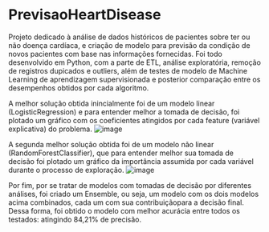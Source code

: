 # PrevisaoHeartDisease
Projeto dedicado à análise de dados históricos de pacientes sobre ter ou não doença cardíaca, e criação de modelo para previsão da condição de novos pacientes com base nas informações fornecidas. Foi todo desenvolvido em Python, com a parte de ETL, análise exploratória, remoção de registros dupicados e outliers, além de testes de modelo de Machine Learning de aprendizagem supervisionada e posterior comparação entre os desempenhos obtidos por cada algoritmo.

A melhor solução obtida inincialmente foi de um modelo linear (LogisticRegression) e para entender melhor a tomada de decisão, foi plotado um gráfico com os coeficientes atingidos por cada feature (variável explicativa) do problema.
![image](https://github.com/augustorvasques/PrevisaoHeartDisease/assets/166548437/981132d5-9d5f-475b-a41f-c566e509f2f6)

A segunda melhor solução obtida foi de um modelo não linear (RandomForestClassifier), que para entender melhor sua tomada de decisão foi plotado um gráfico da importância assumida por cada variável durante o processo de exploração.
![image](https://github.com/augustorvasques/PrevisaoHeartDisease/assets/166548437/782a8842-5706-4da1-a9dd-566ecfdfe5e4)

Por fim, por se tratar de modelos com tomadas de decisão por diferentes análises, foi criado um Ensemble, ou seja, um modelo com os dois modelos acima combinados, cada um com sua contribuiçãopara a decisão final.
Dessa forma, foi obtido o modelo com melhor acurácia entre todos os testados: atingindo 84,21% de precisão.

